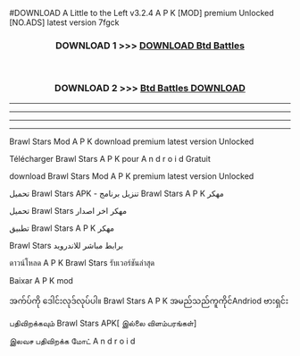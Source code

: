 #DOWNLOAD A Little to the Left v3.2.4 A P K [MOD] premium Unlocked [NO.ADS] latest version 7fgck 



<div align="center">

<h3>DOWNLOAD 1 >>> <a href="https://getmod1.web.app/?judule=Btd Battles">DOWNLOAD Btd Battles</a></h3><br>

<h3>DOWNLOAD 2 >>> <a href="https://getmod1.web.app/?judule=Btd Battles">Btd Battles DOWNLOAD </a></h3>

</div>


----------------------------------------------------------

----------------------------------------------------------

----------------------------------------------------------

----------------------------------------------------------


Brawl Stars Mod A P K download premium latest version Unlocked

Télécharger  Brawl Stars A P K pour A n d r o i d Gratuit

download Brawl Stars Mod A P K premium latest version Unlocked

تحميل Brawl Stars APK - تنزيل برنامج Brawl Stars A P K مهكر

تحميل Brawl Stars مهكر اخر اصدار

تطبيق Brawl Stars A P K مهكر

Brawl Stars برابط مباشر للاندرويد

ดาวน์โหลด A P K Brawl Stars รับเวอร์ชันล่าสุด

Baixar A P K mod

အက်ပ်ကို ဒေါင်းလုဒ်လုပ်ပါ။ Brawl Stars A P K အမည်သည်ကူကိုင်Andriod ဗားရှင်း

பதிவிறக்கவும் Brawl Stars APK[ இல்லை விளம்பரங்கள்] 
 
இலவச பதிவிறக்க மோட் A n d r o i d



